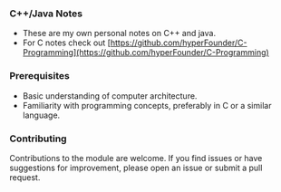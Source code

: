 ### C++/Java Notes

- These are my own personal notes on C++ and java.
- For C notes check out [https://github.com/hyperFounder/C-Programming](https://github.com/hyperFounder/C-Programming)

### Prerequisites

- Basic understanding of computer architecture.
- Familiarity with programming concepts, preferably in C or a similar language.

### Contributing

Contributions to the module are welcome. If you find issues or have suggestions for improvement, please open an issue or submit a pull request.
